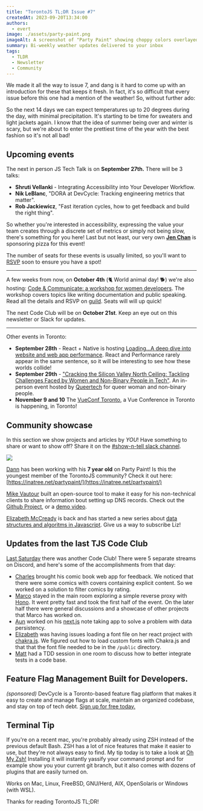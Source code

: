 ```yaml
---
title: "TorontoJS TL;DR Issue #7"
createdAt: 2023-09-20T13:34:00
authors:
  - evert
image: ./assets/party-paint.png
imageAlt: A screenshot of "Party Paint" showing choppy colors overlayed on top of one another.
summary: Bi-weekly weather updates delivered to your inbox
tags:
  - TLDR
  - Newsletter
  - Community
---
```


We made it all the way to issue 7, and dang is it hard to come up with an introduction for these that keeps it fresh. In fact, it's so difficult that every issue before this one had a mention of the weather! So, without further ado:

So the next 14 days we can expect temperatures up to 20 degrees during the day, with minimal precipitation. It's starting to be time for sweaters and light jackets again. I know that the idea of summer being over and winter is scary, but we're about to enter the prettiest time of the year with the best fashion so it's not all bad!

## Upcoming events

The next in person JS Tech Talk is on **September 27th.** There will be 3 talks:

- **Shruti Vellanki** - Integrating Accessibility into Your Developer Workflow.
- **Nik LeBlanc**, "DORA at DevCycle: Tracking engineering metrics that matter".
- **Rob Jackiewicz**, "Fast iteration cycles, how to get feedback and build the right thing".

So whether you're interested in accessibility, expressing the value your team creates through a discrete set of metrics or simply not being slow, there's something for you here! Last but not least, our very own [**Jen Chan**](https://jenchan.biz/) is sponsoring pizza for this event!

The number of seats for these events is usually limited, so you'll want to [RSVP](https://guild.host/events/js-tech-talk-in-person-yqdf9q) soon to ensure you have a spot!

---

A few weeks from now, on **October 4th** (🐈 World animal day! 🐕) we're also hosting: [Code & Communicate: a workshop for women developers](https://guild.host/events/code-communicate-a-workshop-vx61iq). The workshop covers topics like writing documentation and public speaking. Read all the details and RSVP on [guild](https://guild.host/events/code-communicate-a-workshop-vx61iq). Seats will will up quick!

The next Code Club will be on **October 21st**. Keep an eye out on this newsletter or Slack for updates.

---

Other events in Toronto:

- **September 28th** - React + Native is hosting [Loading...A deep dive into website and web app performance](https://www.meetup.com/toronto-react-native/events/295575218/). React and Performance rarely appear in the same sentence, so it will be interesting to see how these worlds collide!
- **September 29th** - ["Cracking the Silicon Valley North Ceiling: Tackling Challenges Faced by Women and Non-Binary People in Tech"](https://queertech.org/events/56021). An in-person event hosted by [Queertech](https://queertech.org/) for queer woman and non-binary people.
- **November 9 and 10** The [VueConf Toronto](https://www.vuetoronto.com/), a Vue Conference in Toronto is happening, in Toronto!

## Community showcase

In this section we show projects and articles by _YOU_! Have something to share or want to show off? Share it on the [#show-n-tell slack channel](https://torontojs.slack.com/archives/C06HNH45U).

![](./assets/party-paint.png)

[Dann](https://danntoliver.com/) has been working with his **7 year old** on Party Paint! Is this the youngest member of the TorontoJS community? Check it out here: [https://inatree.net/partypaint/](https://inatree.net/partypaint/)

[Mike Vautour](https://www.linkedin.com/in/michael-vautour-a1617ab2/?originalSubdomain=ca) built an open-source tool to make it easy for his non-technical clients to share information bout setting up DNS records. Check out the [Github Project](https://github.com/igMike-V/dns-builder), or a [demo video](https://youtu.be/JBbR-F57McE).

[Elizabeth McCready](https://gingerkiwi.blog/) is back and has started a new series about [data structures and algoritms in Javascript](https://gingerkiwi.blog/blog/2023-09-10-dsa-javascript-arrays-01/). Give us a way to subscribe Liz!

## Updates from the last TJS Code Club

[Last Saturday](https://guild.host/events/js-code-club-online-294792793) there was another Code Club! There were 5 separate streams on Discord, and here's some of the accomplishments from that day:

- [Charles](https://www.linkedin.com/in/charlesbridgersiv/) brought his comic book web app for feedback. We noticed that there were some comics with covers containing explicit content. So we worked on a solution to filter comics by rating.
- [Marco](https://www.linkedin.com/in/madcampos/) stayed in the main room exploring a simple reverse proxy with [Hono](https://hono.dev/). It went pretty fast and took the first half of the event. On the later half there were general discussions and a showcase of other projects that Marco has worked on.
- [Aun](https://www.linkedin.com/in/aun--raza/) worked on his [next.js](https://nextjs.org/) note taking app to solve a problem with data persistency.
- [Elizabeth](https://gingerkiwi.blog/) was having issues loading a font file on her react project with [chakra.js](https://chakra-ui.com/). We figured out how to load custom fonts with Chakra.js and that that the font file needed to be in the `/public` directory.
- [Matt](https://www.linkedin.com/in/mattjacksondev/) had a TDD session in one room to discuss how to better integrate tests in a code base.

## Feature Flag Management Built for Developers.

_(sponsored)_ DevCycle is a Toronto-based feature flag platform that makes it easy to create and manage flags at scale, maintain an organized codebase, and stay on top of tech debt. [Sign up for free today.](https://devcycle.com/?utm_source=toronto-js&utm_medium=em&utm_campaign=newsletter-toronto-js-september-2023)

## Terminal Tip

If you're on a recent mac, you're probably already using ZSH instead of the previous default Bash. ZSH has a lot of nice features that make it easier to use, but they're not always easy to find. My tip today is to take a look at [Oh My Zsh!](https://ohmyz.sh/) Installing it will instantly yassify your command prompt and for example show you your current git branch, but it also comes with dozens of plugins that are easily turned on.

Works on Mac, Linux, FreeBSD, GNU/Herd, AIX, OpenSolaris or Windows (with WSL).

Thanks for reading TorontoJS TL;DR!

